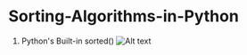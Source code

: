 # Sorting-Algorithms-in-Python

1. Python's Built-in sorted()
![Alt text]("C:\Users\Pranavv999\OneDrive\Documents\GitHub\Sorting-Algorithms-in-Python\sorted.jpg"?raw=true "Title")
